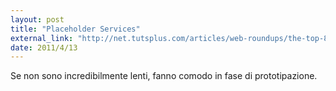 ```yaml
---
layout: post
title: "Placeholder Services"
external_link: "http://net.tutsplus.com/articles/web-roundups/the-top-8-placeholders-for-web-designers/"
date: 2011/4/13
---
```


Se non sono incredibilmente lenti, fanno comodo in fase di prototipazione.